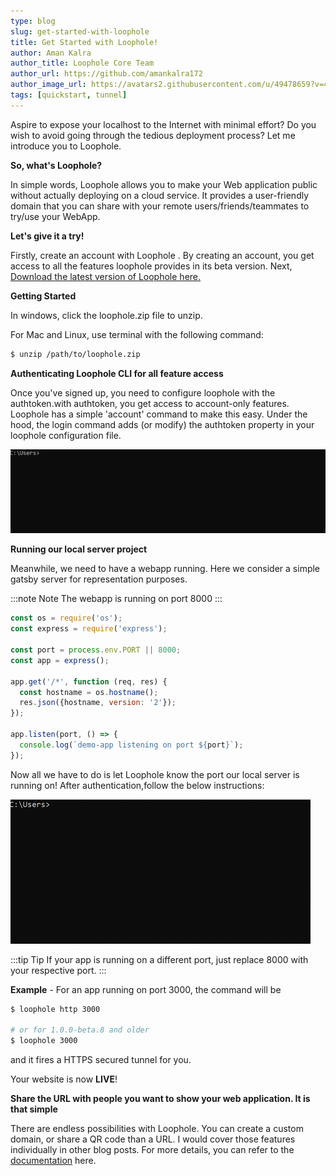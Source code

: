 ```yaml
---
type: blog
slug: get-started-with-loophole
title: Get Started with Loophole!
author: Aman Kalra
author_title: Loophole Core Team
author_url: https://github.com/amankalra172
author_image_url: https://avatars2.githubusercontent.com/u/49478659?v=4
tags: [quickstart, tunnel]
---
```


Aspire to expose your localhost to the Internet with minimal effort? Do you wish to avoid going through the tedious deployment process? Let me introduce you to Loophole. 

<!-- truncate -->

**So, what's Loophole?**

In simple words, Loophole allows you to make your Web application public without actually deploying on a cloud service. It provides a user-friendly domain that you can share with your remote users/friends/teammates to try/use your WebApp. 

**Let's give it a try!**

Firstly, create an account with Loophole . By creating an account, you get access to all the features loophole provides in its beta version. Next, [Download the latest version of Loophole here.](/download)

**Getting Started**
 
In windows, click the loophole.zip file to unzip. 

For Mac and Linux, use terminal with the following command:

 
```bash
$ unzip /path/to/loophole.zip
```

**Authenticating Loophole CLI for all feature access**

Once you've signed up, you need to configure loophole with the authtoken.with authtoken, you get access to account-only features. Loophole has a simple 'account' command to make this easy. Under the hood, the login command adds (or modify) the authtoken property in your loophole configuration file. 

![Login](/img/blog/2020/loophole_12_login.gif)

**Running our local server project**

Meanwhile, we need to have a webapp running. Here we consider a simple gatsby server for representation purposes.

:::note Note
The webapp is running on port 8000
:::

```javascript
const os = require('os');
const express = require('express');

const port = process.env.PORT || 8000;
const app = express();

app.get('/*', function (req, res) {
  const hostname = os.hostname();
  res.json({hostname, version: '2'});
});

app.listen(port, () => {
  console.log(`demo-app listening on port ${port}`);
});
```
Now all we have to do is let Loophole know the port our local server is running on! After authentication,follow the below instructions:


![Tunnel](/img/blog/2020-10-29-get-started-with-loophole/8000.gif)


:::tip Tip
If your app is running on a different port, just replace 8000 with your respective port.
:::

**Example** - For an app running on port 3000, the command will be 

```bash
$ loophole http 3000

# or for 1.0.0-beta.8 and older
$ loophole 3000
```
and it fires a HTTPS secured tunnel for you.

Your website is now **LIVE**!

**Share the URL with people you want to show your web application. It is that simple**

There are endless possibilities with Loophole. You can create a custom domain, or share a QR code than a URL. I would cover those features individually in other blog posts. For more details, you can refer to the [documentation](/docs) here. 



